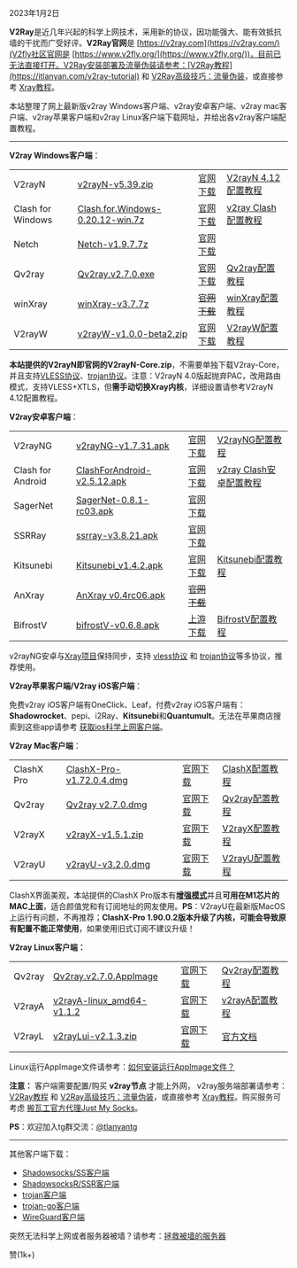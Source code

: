 2023年1月2日

**V2Ray**是近几年兴起的科学上网技术，采用新的协议，因功能强大、能有效抵抗墙的干扰而广受好评。**V2Ray官网**是 [https://v2ray.com](https://v2ray.com/)(V2fly社区官网是 [https://www.v2fly.org/](https://www.v2fly.org/))，目前已无法直接打开。V2Ray安装部署及流量伪装请参考：[V2Ray教程](https://itlanyan.com/v2ray-tutorial) 和 [V2Ray高级技巧：流量伪装](https://itlanyan.com/v2ray-traffic-mask/)，或直接参考 [Xray教程](https://itlanyan.com/xray-tutorial/)。

本站整理了网上最新版v2ray Windows客户端、v2ray安卓客户端、v2ray mac客户端、v2ray苹果客户端和v2ray Linux客户端下载网址，并给出各v2ray客户端配置教程。

___

**V2ray Windows客户端**：

<table><tbody><tr><td>V2rayN</td><td><a href="https://itlanyan.com/download.php?filename=/v2/windows/v2rayN-v5.39.zip" target="_blank" rel="noopener nofollow">v2rayN-v5.39.zip</a></td><td><a href="https://github.com/2dust/v2rayN/releases" target="_blank" rel="noopener nofollow">官网下载</a></td><td><a href="https://itlanyan.com/go.php?key=v2rayn-config-new" target="_blank" rel="noopener nofollow">V2rayN 4.12配置教程</a></td></tr><tr><td>Clash for Windows</td><td><a href="https://itlanyan.com/download.php?filename=/v2/windows/Clash.for.Windows-0.20.12-win.7z" target="_blank" rel="noopener nofollow">Clash.for.Windows-0.20.12-win.7z</a></td><td><a href="https://github.com/Fndroid/clash_for_windows_pkg/releases" target="_blank" rel="noopener nofollow">官网下载</a></td><td><a href="https://itlanyan.com/go.php?key=v2ray-clash-win-config" target="_blank" rel="noopener nofollow">v2ray Clash配置教程</a></td></tr><tr><td>Netch</td><td><a href="https://itlanyan.com/download.php?filename=/v2/windows/Netch-v1.9.7.7z" target="_blank" rel="noopener">Netch-v1.9.7.7z</a></td><td><a href="https://github.com/NetchX/Netch/releases" target="_blank" rel="noopener nofollow">官网下载</a></td><td></td></tr><tr><td>Qv2ray</td><td><a href="https://itlanyan.com/download.php?filename=/v2/windows/Qv2ray.v2.7.0.exe" target="_blank" rel="noopener nofollow">Qv2ray.v2.7.0.exe</a></td><td><a href="https://github.com/Qv2ray/Qv2ray/releases" target="_blank" rel="noopener nofollow">官网下载</a></td><td><a href="https://itlanyan.com/go.php?key=qv2ray-config" target="_blank" rel="noopener nofollow">Qv2ray配置教程</a></td></tr><tr><td>winXray</td><td><a href="https://itlanyan.com/download.php?filename=/v2/windows/winXray-v3.7.7z" target="_blank" rel="noopener nofollow">winXray-v3.7.7z</a></td><td><del><a href="https://github.com/i5g5vip/winXray" target="_blank" rel="noopener nofollow">官网下载</a></del></td><td><a href="https://itlanyan.com/go.php?key=winxray-config" target="_blank" rel="noopener nofollow">winXray配置教程</a></td></tr><tr><td>V2rayW</td><td><a href="https://itlanyan.com/download.php?filename=/v2/windows/v2rayW-v1.0.0-beta2.zip" target="_blank" rel="noopener nofollow">v2rayW-v1.0.0-beta2.zip</a></td><td><a href="https://github.com/Cenmrev/V2RayW/releases" target="_blank" rel="noopener nofollow">官网下载</a></td><td><a href="https://itlanyan.com/go.php?key=v2rayw-config" target="_blank" rel="noopener nofollow">V2rayW配置教程</a></td></tr></tbody></table>

**本站提供的V2rayN即官网的V2rayN-Core.zip**，不需要单独下载V2ray-Core，并且支持[VLESS协议](https://itlanyan.com/introduce-v2ray-vless-protocol/)、[trojan协议](https://itlanyan.com/trojan-tutorial/)。注意：V2rayN 4.0版起抛弃PAC，改用路由模式，支持VLESS+XTLS，但**需手动切换Xray内核**，详细设置请参考V2rayN 4.12配置教程。

**V2ray安卓客户端**：

<table><tbody><tr><td>V2rayNG</td><td><a href="https://itlanyan.com/download.php?filename=/v2/android/v2rayNG-v1.7.31.apk" target="_blank" rel="noopener nofollow">v2rayNG-v1.7.31.apk</a></td><td><a href="https://github.com/2dust/v2rayNG/releases" target="_blank" rel="noopener nofollow">官网下载</a></td><td><a href="https://itlanyan.com/go.php?key=v2rayng-config" target="_blank" rel="noopener nofollow">V2rayNG配置教程</a></td></tr><tr><td>Clash for Android</td><td><a href="https://itlanyan.com/download.php?filename=/v2/android/ClashForAndroid-v2.5.12.apk" target="_blank" rel="noopener">ClashForAndroid-v2.5.12.apk</a></td><td><a href="https://github.com/Kr328/ClashForAndroid/releases" target="_blank" rel="noopener">官网下载</a></td><td><a href="https://itlanyan.com/go.php?key=v2ray-clash-an-config" target="_blank" rel="noopener nofollow">v2ray Clash安卓配置教程</a></td></tr><tr><td>SagerNet</td><td><a href="https://itlanyan.com/download.php?filename=/v2/android/SagerNet-0.8.1-rc03.apk" target="_blank" rel="noopener nofollow">SagerNet-0.8.1-rc03.apk</a></td><td><a href="https://github.com/SagerNet/SagerNet/releases" target="_blank" rel="noopener">官网下载</a></td><td></td></tr><tr><td>SSRRay</td><td><a href="https://itlanyan.com/download.php?filename=/v2/android/ssrray-v3.8.21.apk" target="_blank" rel="noopener nofollow">ssrray-v3.8.21.apk</a></td><td><a href="https://github.com/xxf098/shadowsocksr-v2ray-trojan-android/releases" target="_blank" rel="noopener nofollow">官网下载</a></td><td></td></tr><tr><td>Kitsunebi</td><td><a href="https://itlanyan.com/download.php?filename=/v2/android/Kitsunebi_v1.4.2.apk" target="_blank" rel="noopener nofollow">Kitsunebi_v1.4.2.apk</a></td><td><a href="https://github.com/rurirei/Kitsunebi/releases" target="_blank" rel="noopener nofollow">官网下载</a></td><td><a href="https://itlanyan.com/go.php?key=kitsunebi-config" target="_blank" rel="noopener nofollow">Kitsunebi配置教程</a></td></tr><tr><td>AnXray</td><td><a href="https://itlanyan.com/download.php?filename=/v2/android/AnXray-v0.4rc06.apk" target="_blank" rel="noopener">AnXray v0.4rc06.apk</a></td><td><del><a href="https://github.com/XTLS/AnXray/releases" target="_blank" rel="noopener">官网下载</a></del></td><td></td></tr><tr><td>BifrostV</td><td><a href="https://itlanyan.com/download.php?filename=/v2/android/bifrostV-v0.6.8.apk" target="_blank" rel="noopener nofollow">bifrostV-v0.6.8.apk</a></td><td><a href="https://apkpure.com/bifrostv/com.github.dawndiy.bifrostv" target="_blank" rel="noopener nofollow">上游下载</a></td><td><a href="https://itlanyan.com/go.php?key=bifrostv-config" target="_blank" rel="noopener nofollow">BifrostV配置教程</a></td></tr></tbody></table>

v2rayNG安卓与[Xray项目](https://itlanyan.com/xray-tutorial/)保持同步，支持 [vless协议](https://itlanyan.com/introduce-v2ray-vless-protocol/) 和 [trojan协议](https://itlanyan.com/trojan-tutorial/)等多协议，推荐使用。

**V2ray苹果客户端/V2ray iOS客户端**：

免费v2ray iOS客户端有OneClick、Leaf，付费v2ray iOS客户端有：**Shadowrocket**、pepi、i2Ray、**Kitsunebi**和**Quantumult**。无法在苹果商店搜索到这些app请参考 [获取ios科学上网客户端](https://itlanyan.com/get-proxy-clients/)。

**V2ray Mac客户端**：

<table><tbody><tr><td>ClashX Pro</td><td><a href="https://itlanyan.com/download.php?filename=/v2/macos/ClashX-Pro-v1.72.0.4.dmg" target="_blank" rel="noopener nofollow">ClashX-Pro-v1.72.0.4.dmg</a></td><td><a href="https://github.com/yichengchen/clashX/releases" target="_blank" rel="noopener nofollow">官网下载</a></td><td><a href="https://itlanyan.com/go.php?key=v2ray-clashx-config" target="_blank" rel="noopener nofollow">ClashX配置教程</a></td></tr><tr><td>Qv2ray</td><td><a href="https://itlanyan.com/download.php?filename=/v2/macos/Qv2ray.v2.7.0.dmg" target="_blank" rel="noopener nofollow">Qv2ray v2.7.0.dmg</a></td><td><a href="https://github.com/Qv2ray/Qv2ray/releases" target="_blank" rel="noopener">官网下载</a></td><td><a href="https://itlanyan.com/go.php?key=qv2ray-config" target="_blank" rel="noopener nofollow">Qv2ray配置教程</a></td></tr><tr><td>V2rayX</td><td><a href="https://itlanyan.com/download.php?filename=/v2/macos/v2rayX-v1.5.1.zip" target="_blank" rel="noopener nofollow">v2rayX-v1.5.1.zip</a></td><td><a href="https://github.com/Cenmrev/V2RayX/releases" target="_blank" rel="noopener nofollow">官网下载</a></td><td><a href="https://itlanyan.com/go.php?key=v2rayx-config" target="_blank" rel="noopener nofollow">V2rayX配置教程</a></td></tr><tr><td>V2rayU</td><td><a href="https://itlanyan.com/download.php?filename=/v2/macos/v2rayU-v3.2.0.dmg" target="_blank" rel="noopener nofollow">v2rayU-v3.2.0.dmg</a></td><td><a href="https://github.com/yanue/V2rayU/releases" target="_blank" rel="noopener nofollow">官网下载</a></td><td><a href="https://itlanyan.com/go.php?key=v2rayu-config" target="_blank" rel="noopener nofollow">V2rayU配置教程</a></td></tr></tbody></table>

ClashX界面美观，本站提供的ClashX Pro版本有[**增强模式**](https://itlanyan.com/use-enhanced-mode-in-clash-to-global-proxy/)并且**可用在M1芯片的MAC上面**，适合颜值党和有订阅地址的网友使用。**PS**：V2rayU在最新版MacOS上运行有问题，不再推荐；**ClashX-Pro 1.90.0.2版本升级了内核，可能会导致原有配置不能正常使用**，如果使用旧式订阅不建议升级！

**V2ray Linux客户端：**

<table><tbody><tr><td>Qv2ray</td><td><a href="https://itlanyan.com/download.php?filename=/v2/linux/Qv2ray.v2.7.0.AppImage" target="_blank" rel="noopener nofollow">Qv2ray.v2.7.0.AppImage</a></td><td colspan="2"><a href="https://github.com/Qv2ray/Qv2ray/releases" target="_blank" rel="noopener nofollow">官网下载</a></td><td><a href="https://itlanyan.com/go.php?key=qv2ray-config" target="_blank" rel="noopener nofollow">Qv2ray配置教程</a></td></tr><tr><td>V2rayA</td><td><a href="https://itlanyan.com/download.php?filename=/v2/linux/v2rayA-linux_amd64-v1.1.2" target="_blank" rel="noopener nofollow">v2rayA-linux_amd64-v1.1.2</a></td><td colspan="2"><a href="https://github.com/v2rayA/v2rayA/releases" target="_blank" rel="noopener">官网下载</a></td><td><a href="https://itlanyan.com/go.php?key=v2raya-config" target="_blank" rel="noopener nofollow">v2rayA配置教程</a></td></tr><tr><td>V2rayL</td><td><a href="https://itlanyan.com/download.php?filename=/v2/linux/v2rayLui-v2.1.3.zip" target="_blank" rel="noopener nofollow">v2rayLui-v2.1.3.zip</a></td><td colspan="2"><a href="https://github.com/jiangxufeng/v2rayL/releases" target="_blank" rel="noopener">官网下载</a></td><td><a href="https://github.com/jiangxufeng/v2rayL/" target="_blank" rel="noopener">官方文档</a></td></tr></tbody></table>

Linux运行AppImage文件请参考：[如何安装运行AppImage文件？](https://itlanyan.com/how-to-run-appimage-file/)

**注意：** 客户端需要配置/购买 **v2ray节点** 才能上外网， v2ray服务端部署请参考：[V2Ray教程](https://itlanyan.com/v2ray-tutorial) 和 [V2Ray高级技巧：流量伪装](https://itlanyan.com/v2ray-traffic-mask/)，或直接参考 [Xray教程](https://itlanyan.com/xray-tutorial/)。购买服务可考虑 [搬瓦工官方代理Just My Socks](https://vpsxueyuan.com/just-my-socks-tutorial/)。

**PS**：欢迎加入tg群交流：[@tlanyantg](https://t.me/tlanyantg)

___

其他客户端下载：

-   [Shadowsocks/SS客户端](https://itlanyan.com/shadowsock-clients/)
-   [ShadowsocksR/SSR客户端](https://itlanyan.com/shadowsockr-shadowsocksr-shadowsocksrr-clients/)
-   [trojan客户端](https://itlanyan.com/trojan-clients-download/)
-   [trojan-go客户端](https://itlanyan.com/trojan-go-clients-download/)
-   [WireGuard客户端](https://itlanyan.com/wireguard-clients/)

突然无法科学上网或者服务器被墙？请参考：[拯救被墙的服务器](https://itlanyan.com/recovery-blocked-ip/)

赞(1k+)